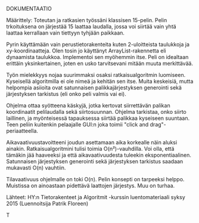 DOKUMENTAATIO

Määrittely:
Toteutan ja ratkasien työssäni klassisen 15-pelin. Pelin trkoituksena on
järjestää 15 laattaa laudalla, jossa voi siirtää vain yhtä laattaa kerrallaan
vain tiettyyn tyhjään paikkaan.
 
Pyrin käyttämään vain perustietorakenteita kuten 2-uloitteista taulukkoja
ja xy-koordinaatteja. Olen tosin jo käyttänyt ArrayList-rakennetta eli
dynaamista taulukkoa. Implementoi sen myöhemmin itse. Peli on idealtaan 
erittäin yksinkertainen, joten en usko tarvitsevani mitään muuta merkittävää.

Työn mielekkyys nojaa suurimmaksi osaksi ratkaisualgoritmin luomiseen.
Kyseisellä algoritmilla ei ole nimeä ja kehitän sen itse. Muita keskeisiä, 
mutta helpompia asiioita ovat satunnaisen palikkajärjestyksen generointi sekä
järjestyksen tarkistus (eli onko peli valmis vai ei).

Ohjelma ottaa syötteena käskyjä, jotka kertovat siirrettävän palikan
koordinaatit pelilaudalla sekä siirtosuunnan. Ohjelma tarkistaa, onko siirto 
laillinen, ja myönteisessä tapauksessa siirtää palikkaa kyseiseen suuntaan.
Teen peliin kuitenkin pelaajalle GUI:n joka toimii "click and drag"-periaatteella.

Aikavaativuustavoitteeni joudun asettamaan aika korkealle näin aluksi ainakin.
Ratkaisualgoritmini tulisi toimia O(n²)-vauhdilla. Voi olla, että tämäkin jää
haaveeksi ja että aikavaativuudesta tuleekin eksponentiaalinen. Satunnaisen
järjestyksen generointi sekä järjestyksen tarkistus saadaan mukavasti O(n)
vauhtiin.

Tilavaativuus ohjelmalle on toki O(n). Pelin konsepti on tarpeeksi helppo.
Muistissa on ainoastaan pidettävä laattojen järjestys. Muu on turhaa.

Lähteet: HY:n Tietorakenteet ja Algoritmit -kurssin luentomateriaali
syksy 2015 (Luennoitsija Patrik Floreen) 


T
